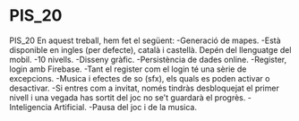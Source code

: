 # PIS_20
PIS_20
En aquest treball, hem fet el següent:
-Generació de mapes.
-Està disponible en ingles (per defecte), català i castellà. Depén del llenguatge del mobil.
-10 nivells.
-Disseny gràfic.
-Persistència de dades online.
-Register, login amb Firebase.
-Tant el register com el login té una sèrie de excepcions.
-Musica i efectes de so (sfx), els quals es poden activar o desactivar.
-Si entres com a invitat, només tindràs desbloquejat el primer nivell i una vegada has sortit del joc no se't guardarà el progrès.
-Inteligencia Artificial.
-Pausa del joc i de la musica.

